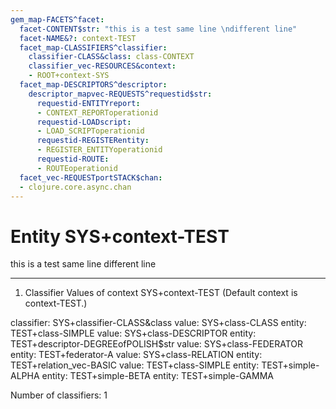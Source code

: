 ```yaml
---
gem_map-FACETS^facet:
  facet-CONTENT$str: "this is a test same line \ndifferent line"
  facet-NAME&?: context-TEST
  facet_map-CLASSIFIERS^classifier:
    classifier-CLASS&class: class-CONTEXT
    classifier_vec-RESOURCES&context:
    - ROOT+context-SYS
  facet_map-DESCRIPTORS^descriptor:
    descriptor_mapvec-REQUESTS^requestid$str:
      requestid-ENTITYreport:
      - CONTEXT_REPORToperationid
      requestid-LOADscript:
      - LOAD_SCRIPToperationid
      requestid-REGISTERentity:
      - REGISTER_ENTITYoperationid
      requestid-ROUTE:
      - ROUTEoperationid
  facet_vec-REQUESTportSTACK$chan:
  - clojure.core.async.chan
---
```

# Entity SYS+context-TEST

this is a test same line 
different line

---
1. Classifier Values of context SYS+context-TEST
(Default context is context-TEST.)

classifier:  SYS+classifier-CLASS&class
  value:       SYS+class-CLASS
    entity:      TEST+class-SIMPLE
  value:       SYS+class-DESCRIPTOR
    entity:      TEST+descriptor-DEGREEofPOLISH$str
  value:       SYS+class-FEDERATOR
    entity:      TEST+federator-A
  value:       SYS+class-RELATION
    entity:      TEST+relation_vec-BASIC
  value:       TEST+class-SIMPLE
    entity:      TEST+simple-ALPHA
    entity:      TEST+simple-BETA
    entity:      TEST+simple-GAMMA

Number of classifiers: 1

